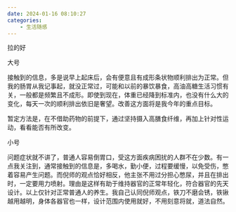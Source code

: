 ```yaml
---
date: 2024-01-16 08:10:27
categories:
    - 生活随感
---
```


拉的好

大号

接触到的信息，多是说早上起床后，会有便意且有成形条状物顺利排出为正常。但我的肠胃从我记事起，就没正常过，可能和以前的暴饮暴食，高油高糖生活习惯有关，一般都是频繁且不成形。即使到现在，体重已经降到标准内，也没有什么大的变化，每天一次的顺利排出依旧是奢望。改善这方面将是我今年的重点目标。

暂定方法是，在不借助药物的前提下，通过坚持摄入高膳食纤维，再加上针对性运动，看看能否有所改变。

小号

问题症状就不讲了，普通人容易倒胃口，受这方面疾病困扰的人群不在少数。有一点我关注到，通常接触到的信息是，多喝水，勤小便，过程要缓慢，以免受伤，憋着容易产生问题。而倪师的观点恰好相反，他主张不用过分担心憋尿，并且在排出时，一定要用力喷射。理由是这样有助于维持器官的正常年轻化，符合器官的先天设计。以上仅针对正常普通人的养生。我自己认同倪师观点，铁刀不磨会锈，铁锹越用越明，身体各器官也一样，设计范围内使用就好，不用刻意将就，道法自然。